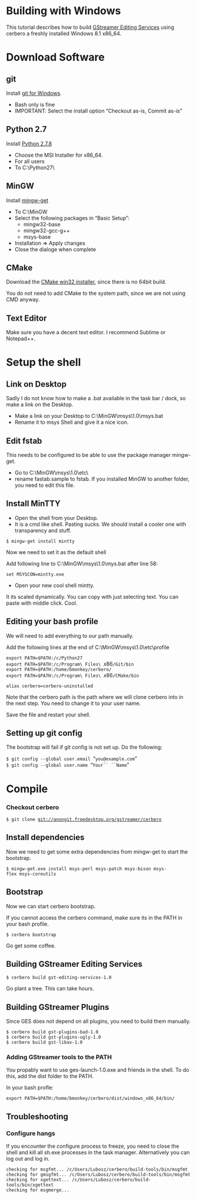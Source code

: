 # Building with Windows

This tutorial describes how to build [GStreamer Editing
Services](GES.md) using cerbero a freshly installed Windows 8.1 x86\_64.

# Download Software

## git

Install [git for Windows](http://msysgit.github.io/).

-   Bash only is fine
-   IMPORTANT: Select the install option “Checkout as-is, Commit as-is”

## Python 2.7

Install [Python 2.7.8](https://www.python.org/download/releases/2.7.8/)

-   Choose the MSI Installer for x86\_64.
-   For all users
-   To C:\\Python27\\

## MinGW

Install
[mingw-get](http://sourceforge.net/projects/mingw/files/Installer/)

-   To C:\\MinGW
-   Select the following packages in “Basic Setup”:
    -   mingw32-base
    -   mingw32-gcc-g++
    -   msys-base
-   Installation =&gt; Apply changes
-   Close the dialoge when complete

## CMake

Download the [CMake win32
installer](http://www.cmake.org/cmake/resources/software.html), since
there is no 64bit build.

You do not need to add CMake to the system path, since we are not using
CMD anyway.

## Text Editor

Make sure you have a decent text editor. I recommend Sublime or
Notepad++.

# Setup the shell

## Link on Desktop

Sadly I do not know how to make a .bat available in the task bar / dock,
so make a link on the Desktop.

-   Make a link on your Desktop to C:\\MinGW\\msys\\1.0\\msys.bat
-   Rename it to msys Shell and give it a nice icon.

## Edit fstab

This needs to be configured to be able to use the package manager
mingw-get.

-   Go to C:\\MinGW\\msys\\1.0\\etc\\
-   rename fastab.sample to fstab. If you installed MinGW to another
    folder, you need to edit this file.

## Install MinTTY

-   Open the shell from your Desktop.
-   It is a cmd like shell. Pasting sucks. We should install a cooler
    one with transparency and stuff.

`$ mingw-get install mintty`

Now we need to set it as the default shell

Add following line to C:\\MinGW\\msys\\1.0\\mys.bat after line 58:

`set MSYSCON=mintty.exe`

-   Open your new cool shell mintty.

It its scaled dynamically. You can copy with just selecting text. You
can paste with middle click. Cool.

## Editing your bash profile

We will need to add everything to our path manually.

Add the following lines at the end of C:\\MinGW\\msys\\1.0\\etc\\profile

`export PATH=$PATH:/c/Python27`\
`export PATH=$PATH:/c/Program\ Files\ `$x86$`/Git/bin`\
`export PATH=$PATH:/home/bmonkey/cerbero/`\
`export PATH=$PATH:/c/Program\ Files\ `$x86$`/CMake/bin`

`alias cerbero=cerbero-uninstalled`

Note that the cerbero path is the path where we will clone cerbero into
in the next step. You need to change it to your user name.

Save the file and restart your shell.

## Setting up git config

The bootstrap will fail if git config is not set up. Do the following:

`$ git config --global user.email `“`you@example.com`”\
`$ git config --global user.name `“`Your`` ``Name`”

# Compile

### Checkout cerbero

`$ git clone `[`git://anongit.freedesktop.org/gstreamer/cerbero`](git://anongit.freedesktop.org/gstreamer/cerbero)

## Install dependencies

Now we need to get some extra dependencies from mingw-get to start the
bootstrap.

`$ mingw-get.exe install msys-perl msys-patch msys-bison msys-flex msys-coreutils`

## Bootstrap

Now we can start cerbero bootstrap.

If you cannot access the cerbero command, make sure its in the PATH in
your bash profile.

`$ cerbero bootstrap`

Go get some coffee.

## Building GStreamer Editing Services

`$ cerbero build gst-editing-services-1.0`

Go plant a tree. This can take hours.

## Building GStreamer Plugins

Since GES does not depend on all plugins, you need to build them
manually.

`$ cerbero build gst-plugins-bad-1.0`\
`$ cerbero build gst-plugins-ugly-1.0`\
`$ cerbero build gst-libav-1.0`

### Adding GStreamer tools to the PATH

You propably want to use ges-launch-1.0.exe and friends in the shell. To
do this, add the dist folder to the PATH.

In your bash profle:

`export PATH=$PATH:/home/bmonkey/cerbero/dist/windows_x86_64/bin/`

## Troubleshooting

### Configure hangs

If you encounter the configure process to freeze, you need to close the
shell and kill all sh.exe processes in the task manager. Alternatively
you can log out and log in.

`checking for msgfmt... /c/Users/Lubosz/cerbero/build-tools/bin/msgfmt`\
`checking for gmsgfmt... /c/Users/Lubosz/cerbero/build-tools/bin/msgfmt`\
`checking for xgettext... /c/Users/Lubosz/cerbero/build-tools/bin/xgettext`\
`checking for msgmerge...`
